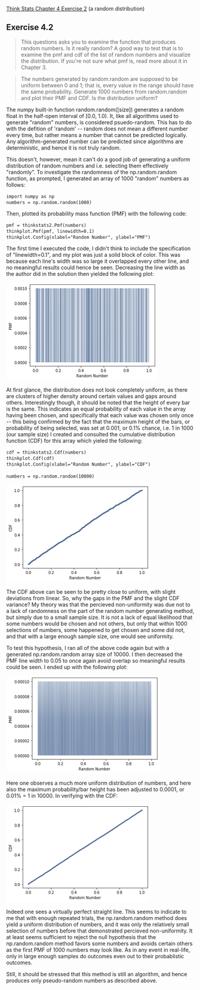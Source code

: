 [Think Stats Chapter 4 Exercise 2](http://greenteapress.com/thinkstats2/html/thinkstats2005.html#toc41) (a random distribution)

## Exercise 4.2

> This questions asks you to examine the function that produces random numbers. Is it really random? A good way to test that is to examine the pmf and cdf of the list of random numbers and visualize the distribution. If you're not sure what pmf is, read more about it in Chapter 3.

> The numbers generated by random.random are supposed to be
uniform between 0 and 1; that is, every value in the range should have the
same probability.
Generate 1000 numbers from random.random and plot their PMF and CDF.
Is the distribution uniform?

The numpy built-in function random.random([size]) generates a random float in the half-open interval of [0.0, 1.0).
It, like all algorithms used to generate "random" numbers, is considered psuedo-random. This has to do with the defition of 'random' -- random does not mean a different number every time, but rather means a number that cannot be predicted logically. Any algorithm-generated number can be predicted since algorithms are deterministic, and hence it is not truly random.

This doesn't, however, mean it can't do a good job of generating a uniform distribution of random numbers and i.e. selecting them effectively "randomly". To investigate the randomness of the np.random.random function, as prompted, I generated an array of 1000 "random" numbers as follows:  

```
import numpy as np
numbers = np.random.random(1000)
```
Then, plotted its probability mass function (PMF) with the following code:
```
pmf = thinkstats2.Pmf(numbers)
thinkplot.Pmf(pmf, linewidth=0.1)
thinkplot.Config(xlabel="Random Number", ylabel="PMF")
```
The first time I executed the code, I didn't think to include the specification of "linewidth=0.1", and my plot was just a solid block of color. This was because each line's width was so large it overlapped every other line, and no meaningful results could hence be seen. Decreasing the line width as the author did in the solution then yielded the following plot: 

![pmf_1000](https://github.com/anterra/ThinkStats2/blob/master/pmf_4.2_1000.png)

At first glance, the distribution does not look completely uniform, as there are clusters of higher density around certain values and gaps around others. Interestingly though, it should be noted that the height of every bar is the same. This indicates an equal probability of each value in the array having been chosen, and specifically that each value was chosen only once -- this being confirmed by the fact that the maximum height of the bars, or probability of being selected, was set at 0.001, or 0.1% chance, i.e. 1 in 1000 (our sample size)  I created and consulted the cumulative distribution function (CDF) for this array which yieled the following: 

```
cdf = thinkstats2.Cdf(numbers)
thinkplot.Cdf(cdf)
thinkplot.Config(xlabel="Random Number", ylabel="CDF")

numbers = np.random.random(10000)
```
![cdf_1000](https://github.com/anterra/ThinkStats2/blob/master/cdf_4.2_1000.png)

The CDF above can be seen to be pretty close to uniform, with slight deviations from linear. So, why the gaps in the PMF and the slight CDF variance? My theory was that the percieved non-uniformity was due not to a lack of randomness on the part of the random number generating method, but simply due to a small sample size. It is not a lack of equal likelihood that some numbers would be chosen and not others, but only that within 1000 selections of numbers, some happened to get chosen and some did not, and that with a large enough sample size, one would see uniformity. 

To test this hypothesis, I ran all of the above code again but with a generated np.random.random array size of 10000. I then decreased the PMF line width to 0.05 to once again avoid overlap so meaningful results could be seen. I ended up with the following plot: 

![pmf_10000](https://github.com/anterra/ThinkStats2/blob/master/pmf_10000_2.png)

Here one observes a much more uniform distribution of numbers, and here also the maximum probability/bar height has been adjusted to 0.0001, or 0.01% = 1 in 10000. In verifying with the CDF: 

![cdf_10000](https://github.com/anterra/ThinkStats2/blob/master/cdf_4.2_10000.png)

Indeed one sees a virtually perfect straight line. This seems to indicate to me that with enough repeated trials, the np.random.random method does yield a uniform distribution of numbers, and it was only the relatively small selection of numbers before that demonstrated percieved non-uniformity. It at least seems sufficient to reject the null hypothesis that the np.random.random method favors some numbers and avoids certain others as the first PMF of 1000 numbers may look like. As in any event in real-life, only in large enough samples do outcomes even out to their probablistic outcomes. 

Still, it should be stressed that this method is still an algorithm, and hence produces only pseudo-random numbers as described above. 
